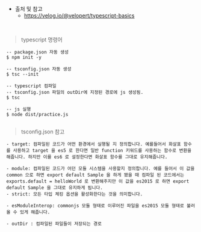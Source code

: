 
* 출처 및 참고
    + https://velog.io/@velopert/typescript-basics

<br>

> typescript 명령어

```
-- package.json 자동 생성
$ npm init -y

-- tsconfig.json 자동 생성
$ tsc --init

-- typescript 컴파일
-- tsconfig.json 파일의 outDir에 지정된 경로에 js 생성됨.
$ tsc

-- js 실행
$ node dist/practice.js


```


> tsconfig.json 참고

```
- target: 컴파일된 코드가 어떤 환경에서 실행될 지 정의합니다. 예를들어서 화살표 함수를 사용하고 target 을 es5 로 한다면 일반 function 키워드를 사용하는 함수로 변환을 해줍니다. 하지만 이를 es6 로 설정한다면 화살표 함수를 그대로 유지해줍니다.

- module: 컴파일된 코드가 어던 모듈 시스템을 사용할지 정의합니다. 예를 들어서 이 값을 common 으로 하면 export default Sample 을 하게 됐을 때 컴파일 된 코드에서는 exports.default = helloWorld 로 변환해주지만 이 값을 es2015 로 하면 export default Sample 을 그대로 유지하게 됩니다.
- strict: 모든 타입 체킹 옵션을 활성화한다는 것을 의미합니다.

- esModuleInterop: commonjs 모듈 형태로 이루어진 파일을 es2015 모듈 형태로 불러올 수 있게 해줍니다.

- outDir : 컴파일된 파일들이 저장되는 경로
```
